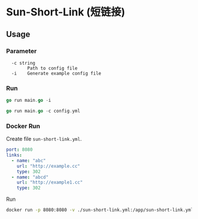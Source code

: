 # Sun-Short-Link (短链接)


## Usage

### Parameter
```
  -c string
        Path to config file
  -i    Generate example config file
```

### Run
```go
go run main.go -i

go run main.go -c config.yml
```

### Docker Run 

Create file `sun-short-link.yml`.

```yml
port: 8080
links:
  - name: "abc"
    url: "http://example.cc"
    type: 302
  - name: "abcd"
    url: "http://example1.cc"
    type: 302

```

Run
```sh
docker run -p 8080:8080 -v ./sun-short-link.yml:/app/sun-short-link.yml --name sun-short-link hslr/sun-short-link
```